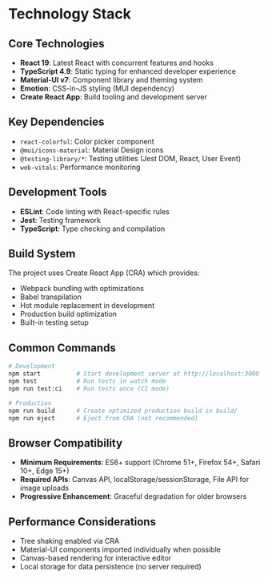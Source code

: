 # Technology Stack

## Core Technologies

- **React 19**: Latest React with concurrent features and hooks
- **TypeScript 4.9**: Static typing for enhanced developer experience
- **Material-UI v7**: Component library and theming system
- **Emotion**: CSS-in-JS styling (MUI dependency)
- **Create React App**: Build tooling and development server

## Key Dependencies

- `react-colorful`: Color picker component
- `@mui/icons-material`: Material Design icons
- `@testing-library/*`: Testing utilities (Jest DOM, React, User Event)
- `web-vitals`: Performance monitoring

## Development Tools

- **ESLint**: Code linting with React-specific rules
- **Jest**: Testing framework
- **TypeScript**: Type checking and compilation

## Build System

The project uses Create React App (CRA) which provides:

- Webpack bundling with optimizations
- Babel transpilation
- Hot module replacement in development
- Production build optimization
- Built-in testing setup

## Common Commands

```bash
# Development
npm start          # Start development server at http://localhost:3000
npm test           # Run tests in watch mode
npm run test:ci    # Run tests once (CI mode)

# Production
npm run build      # Create optimized production build in build/
npm run eject      # Eject from CRA (not recommended)
```

## Browser Compatibility

- **Minimum Requirements**: ES6+ support (Chrome 51+, Firefox 54+, Safari 10+, Edge 15+)
- **Required APIs**: Canvas API, localStorage/sessionStorage, File API for image uploads
- **Progressive Enhancement**: Graceful degradation for older browsers

## Performance Considerations

- Tree shaking enabled via CRA
- Material-UI components imported individually when possible
- Canvas-based rendering for interactive editor
- Local storage for data persistence (no server required)
